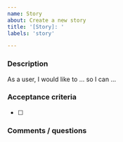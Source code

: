 ```yaml
---
name: Story
about: Create a new story
title: '[Story]: '
labels: 'story'

---
```


### Description
<!-- The user story for the feature. -->
As a user, I would like to ... so I can ...



### Acceptance criteria
<!-- The criteria for which the story will be accepted in a Pull Request. -->

- [ ] 



### Comments / questions
<!-- Any comments or questions relating the story. -->

